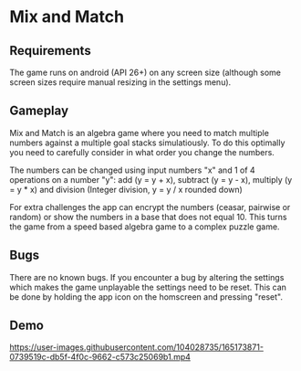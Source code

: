 # Mix and Match
Requirements
------------
The game runs on android (API 26+) on any screen size (although some screen sizes require manual resizing in the settings menu).

Gameplay
--------
Mix and Match is an algebra game where you need to match multiple numbers against a multiple goal stacks simulatiously.
To do this optimally you need to carefully consider in what order you change the numbers.

The numbers can be changed using input numbers "x" and 1 of 4 operations on a number "y": add (y = y + x), subtract (y = y - x), multiply (y = y * x) and division (Integer division, y = y / x rounded down)

For extra challenges the app can encrypt the numbers (ceasar, pairwise or random) or show the numbers in a base that does not equal 10. This turns the game from a speed based algebra game to a complex puzzle game.

Bugs
----
There are no known bugs. If you encounter a bug by altering the settings which makes the game unplayable the settings need to be reset. This can be done by holding the app icon on the homscreen and pressing "reset".

Demo
----
https://user-images.githubusercontent.com/104028735/165173871-0739519c-db5f-4f0c-9662-c573c25069b1.mp4
